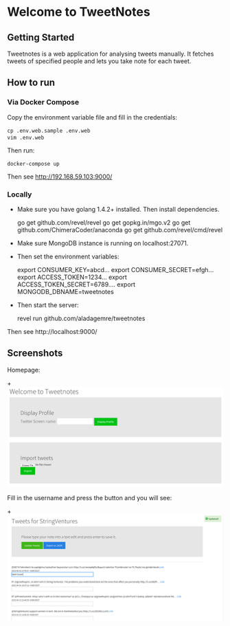 # Welcome to TweetNotes

## Getting Started

Tweetnotes is a web application for analysing tweets manually. It fetches tweets of specified people and lets you take note for each tweet.

## How to run

### Via Docker Compose

Copy the environment variable file and fill in the credentials:

    cp .env.web.sample .env.web
    vim .env.web

Then run:

    docker-compose up
    

Then see http://192.168.59.103:9000/

### Locally

* Make sure you have golang 1.4.2+ installed. Then install dependencies. 


    go get github.com/revel/revel
    go get gopkg.in/mgo.v2
    go get github.com/ChimeraCoder/anaconda
    go get github.com/revel/cmd/revel
    
    
* Make sure MongoDB instance is running on localhost:27071. 

 * Then set the environment variables:


    export CONSUMER_KEY=abcd...
    export CONSUMER_SECRET=efgh...
    export ACCESS_TOKEN=1234...
    export ACCESS_TOKEN_SECRET=6789....
    export MONGODB_DBNAME=tweetnotes


* Then start the server:


    revel run github.com/aladagemre/tweetnotes
 

 
Then see http://localhost:9000/

## Screenshots

Homepage:

+![Screenshot](https://github.com/aladagemre/tweetnotes/blob/master/screenshot0.png)

Fill in the username and press the button and you will see:

+![Screenshot](https://github.com/aladagemre/tweetnotes/blob/master/screenshot1.png)


